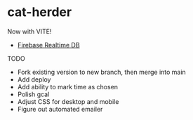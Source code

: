 # cat-herder

Now with VITE!

- [Firebase Realtime DB](https://console.firebase.google.com/u/0/project/cat-herder-5df76/database/cat-herder-5df76-default-rtdb/data)

TODO

- Fork existing version to new branch, then merge into main
- Add deploy
- Add ability to mark time as chosen
- Polish gcal
- Adjust CSS for desktop and mobile
- Figure out automated emailer
